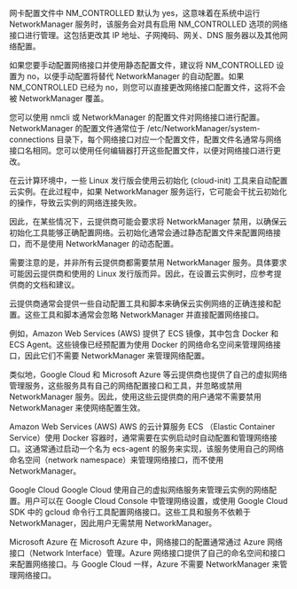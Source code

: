 网卡配置文件中 NM_CONTROLLED 默认为 yes，这意味着在系统中运行 NetworkManager 服务时，该服务会对具有启用 NM_CONTROLLED 选项的网络接口进行管理。这包括更改其 IP 地址、子网掩码、网关、DNS 服务器以及其他网络配置。

如果您要手动配置网络接口并使用静态配置文件，建议将 NM_CONTROLLED 设置为 no，以便手动配置将替代 NetworkManager 的自动配置。如果 NM_CONTROLLED 已经为 no，则您可以直接更改网络接口配置文件，这将不会被 NetworkManager 覆盖。

您可以使用 nmcli 或 NetworkManager 的配置文件对网络接口进行配置。NetworkManager 的配置文件通常位于 /etc/NetworkManager/system-connections 目录下，每个网络接口对应一个配置文件，配置文件名通常与网络接口名相同。您可以使用任何编辑器打开这些配置文件，以便对网络接口进行更改。




在云计算环境中，一些 Linux 发行版会使用云初始化 (cloud-init) 工具来自动配置云实例。在此过程中，如果 NetworkManager 服务运行，它可能会干扰云初始化的操作，导致云实例的网络连接失败。

因此，在某些情况下，云提供商可能会要求将 NetworkManager 禁用，以确保云初始化工具能够正确配置网络。云初始化通常会通过静态配置文件来配置网络接口，而不是使用 NetworkManager 的动态配置。

需要注意的是，并非所有云提供商都需要禁用 NetworkManager 服务。具体要求可能因云提供商和使用的 Linux 发行版而异。因此，在设置云实例时，应参考提供商的文档和建议。





云提供商通常会提供一些自动配置工具和脚本来确保云实例网络的正确连接和配置。这些工具和脚本通常会忽略 NetworkManager 并直接配置网络接口。

例如，Amazon Web Services (AWS) 提供了 ECS 镜像，其中包含 Docker 和 ECS Agent。这些镜像已经预配置为使用 Docker 的网络命名空间来管理网络接口，因此它们不需要 NetworkManager 来管理网络配置。

类似地，Google Cloud 和 Microsoft Azure 等云提供商也提供了自己的虚拟网络管理服务，这些服务具有自己的网络配置接口和工具，并忽略或禁用 NetworkManager 服务。因此，使用这些云提供商的用户通常不需要禁用 NetworkManager 来使网络配置生效。


Amazon Web Services (AWS)
AWS 的云计算服务 ECS （Elastic Container Service）使用 Docker 容器时，通常需要在实例启动时自动配置和管理网络接口。这通常通过启动一个名为 ecs-agent 的服务来实现，该服务使用自己的网络命名空间（network namespace）来管理网络接口，而不使用 NetworkManager。

Google Cloud
Google Cloud 使用自己的虚拟网络服务来管理云实例的网络配置。用户可以在 Google Cloud Console 中管理网络设置，或使用 Google Cloud SDK 中的 gcloud 命令行工具配置网络接口。这些工具和服务不依赖于 NetworkManager，因此用户无需禁用 NetworkManager。

Microsoft Azure
在 Microsoft Azure 中，网络接口的配置通常通过 Azure 网络接口（Network Interface）管理。Azure 网络接口提供了自己的命名空间和接口来配置网络接口。与 Google Cloud 一样，Azure 不需要 NetworkManager 来管理网络接口。